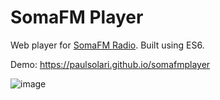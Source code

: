 # SomaFM Player

Web player for [SomaFM Radio](https://somafm.com). Built using ES6.

Demo: https://paulsolari.github.io/somafmplayer

![image](https://github.com/paulsolari/somafmplayer/blob/master/src/images/player-screenshot.jpg)
